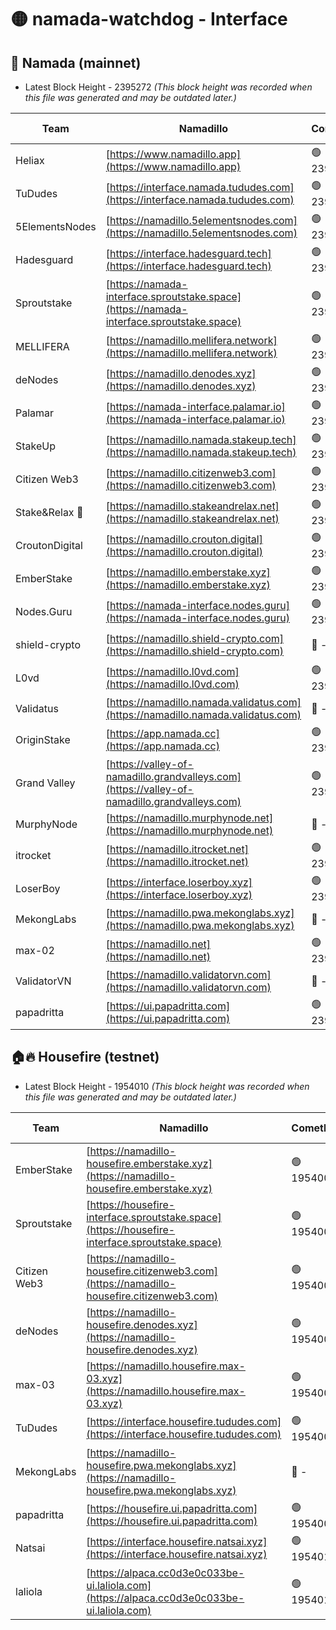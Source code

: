 # 🟡 namada-watchdog - Interface

## 🚀 Namada (mainnet)
- Latest Block Height - 2395272 *(This block height was recorded when this file was generated and may be outdated later.)*

| Team | Namadillo | CometBFT | Indexer | MASP Indexer |
|-|-|-|-|-|
| Heliax | [https://www.namadillo.app](https://www.namadillo.app) | 🟢 2395254 | 🟢 2395254 | 🟢 2395254 |
| TuDudes | [https://interface.namada.tududes.com](https://interface.namada.tududes.com) | 🟢 2395254 | 🟢 2395254 | 🟢 2395254 |
| 5ElementsNodes | [https://namadillo.5elementsnodes.com](https://namadillo.5elementsnodes.com) | 🟢 2395254 | 🟢 2395254 | 🟢 2395254 |
| Hadesguard | [https://interface.hadesguard.tech](https://interface.hadesguard.tech) | 🟢 2395254 | 🟢 2395254 | 🟢 2395254 |
| Sproutstake | [https://namada-interface.sproutstake.space](https://namada-interface.sproutstake.space) | 🟢 2395255 | 🟢 2395255 | 🟢 2395255 |
| MELLIFERA | [https://namadillo.mellifera.network](https://namadillo.mellifera.network) | 🟢 2395256 | 🟢 2395256 | 🟢 2395256 |
| deNodes | [https://namadillo.denodes.xyz](https://namadillo.denodes.xyz) | 🟢 2395256 | 🟢 2395256 | 🟢 2395256 |
| Palamar | [https://namada-interface.palamar.io](https://namada-interface.palamar.io) | 🟢 2395257 | 🟢 2395257 | 🟢 2395257 |
| StakeUp | [https://namadillo.namada.stakeup.tech](https://namadillo.namada.stakeup.tech) | 🟢 2395257 | 🟢 2395257 | 🟢 2395258 |
| Citizen Web3 | [https://namadillo.citizenweb3.com](https://namadillo.citizenweb3.com) | 🟢 2395258 | 🟢 2395258 | 🟢 2395258 |
| Stake&Relax 🦥 | [https://namadillo.stakeandrelax.net](https://namadillo.stakeandrelax.net) | 🟢 2395259 | 🟢 2395258 | 🟢 2395259 |
| CroutonDigital | [https://namadillo.crouton.digital](https://namadillo.crouton.digital) | 🟢 2395259 | 🟢 2395259 | 🟢 2395259 |
| EmberStake | [https://namadillo.emberstake.xyz](https://namadillo.emberstake.xyz) | 🟢 2395260 | 🟢 2395260 | 🟢 2395260 |
| Nodes.Guru | [https://namada-interface.nodes.guru](https://namada-interface.nodes.guru) | 🟢 2395260 | 🟢 2395260 | 🟢 2395260 |
| shield-crypto | [https://namadillo.shield-crypto.com](https://namadillo.shield-crypto.com) | 🔴 - | 🟡 2395130 | 🟡 2395130 |
| L0vd | [https://namadillo.l0vd.com](https://namadillo.l0vd.com) | 🟢 2395263 | 🟢 2395262 | 🟢 2395262 |
| Validatus | [https://namadillo.namada.validatus.com](https://namadillo.namada.validatus.com) | 🔴 - | 🔴 - | 🔴 - |
| OriginStake | [https://app.namada.cc](https://app.namada.cc) | 🟢 2395264 | 🟢 2395264 | 🟢 2395264 |
| Grand Valley | [https://valley-of-namadillo.grandvalleys.com](https://valley-of-namadillo.grandvalleys.com) | 🟢 2395265 | 🟢 2395265 | 🟢 2395265 |
| MurphyNode | [https://namadillo.murphynode.net](https://namadillo.murphynode.net) | 🔴 - | 🔴 - | 🔴 - |
| itrocket | [https://namadillo.itrocket.net](https://namadillo.itrocket.net) | 🟢 2395268 | 🟢 2395268 | 🟢 2395268 |
| LoserBoy | [https://interface.loserboy.xyz](https://interface.loserboy.xyz) | 🟢 2395269 | 🟢 2395269 | 🟢 2395268 |
| MekongLabs | [https://namadillo.pwa.mekonglabs.xyz](https://namadillo.pwa.mekonglabs.xyz) | 🔴 - | 🔴 - | 🔴 - |
| max-02 | [https://namadillo.net](https://namadillo.net) | 🟢 2395270 | 🟢 2395269 | 🟢 2395269 |
| ValidatorVN | [https://namadillo.validatorvn.com](https://namadillo.validatorvn.com) | 🔴 - | 🔴 - | 🔴 - |
| papadritta | [https://ui.papadritta.com](https://ui.papadritta.com) | 🟢 2395272 | 🟢 2395272 | 🟢 2395272 |

## 🏠🔥 Housefire (testnet)
- Latest Block Height - 1954010 *(This block height was recorded when this file was generated and may be outdated later.)*

| Team | Namadillo | CometBFT | Indexer | MASP Indexer |
|-|-|-|-|-|
| EmberStake | [https://namadillo-housefire.emberstake.xyz](https://namadillo-housefire.emberstake.xyz) | 🟢 1954007 | 🟢 1954006 | 🟢 1954006 |
| Sproutstake | [https://housefire-interface.sproutstake.space](https://housefire-interface.sproutstake.space) | 🟢 1954007 | 🟢 1954007 | 🟢 1954007 |
| Citizen Web3 | [https://namadillo-housefire.citizenweb3.com](https://namadillo-housefire.citizenweb3.com) | 🟢 1954008 | 🔴 1887621 | 🟢 1954007 |
| deNodes | [https://namadillo-housefire.denodes.xyz](https://namadillo-housefire.denodes.xyz) | 🟢 1954008 | 🟢 1954008 | 🟢 1954008 |
| max-03 | [https://namadillo.housefire.max-03.xyz](https://namadillo.housefire.max-03.xyz) | 🟢 1954008 | 🟢 1954008 | 🟢 1954009 |
| TuDudes | [https://interface.housefire.tududes.com](https://interface.housefire.tududes.com) | 🟢 1954009 | 🔴 1896505 | 🟢 1954008 |
| MekongLabs | [https://namadillo-housefire.pwa.mekonglabs.xyz](https://namadillo-housefire.pwa.mekonglabs.xyz) | 🔴 - | 🔴 - | 🔴 - |
| papadritta | [https://housefire.ui.papadritta.com](https://housefire.ui.papadritta.com) | 🟢 1954009 | 🟢 1954009 | 🟢 1954009 |
| Natsai | [https://interface.housefire.natsai.xyz](https://interface.housefire.natsai.xyz) | 🟢 1954010 | 🟢 1954010 | 🟢 1954010 |
| laliola | [https://alpaca.cc0d3e0c033be-ui.laliola.com](https://alpaca.cc0d3e0c033be-ui.laliola.com) | 🟢 1954010 | 🟢 1954010 | 🟢 1954010 |

